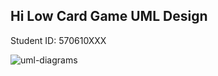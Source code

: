 ## Hi Low Card Game UML Design

 Student ID: 570610XXX
 
 ![uml-diagrams](http://www.uml-diagrams.org/examples/class-diagram-example-hasp-licensing-domain.png)